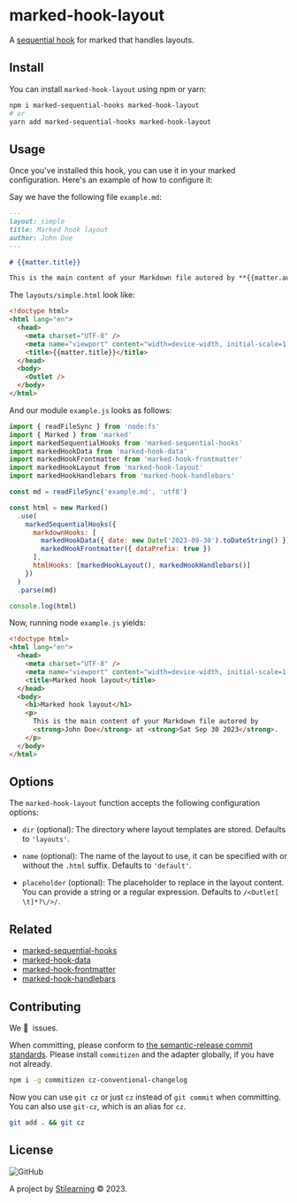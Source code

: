 # marked-hook-layout

A [sequential hook](https://github.com/bent10/marked-extensions/tree/main/packages/sequential-hooks) for marked that handles layouts.

## Install

You can install `marked-hook-layout` using npm or yarn:

```bash
npm i marked-sequential-hooks marked-hook-layout
# or
yarn add marked-sequential-hooks marked-hook-layout
```

## Usage

Once you've installed this hook, you can use it in your marked configuration. Here's an example of how to configure it:

Say we have the following file `example.md`:

```md
---
layout: simple
title: Marked hook layout
author: John Doe
---

# {{matter.title}}

This is the main content of your Markdown file autored by **{{matter.author}}** at **{{date}}**
```

The `layouts/simple.html` look like:

```html
<!doctype html>
<html lang="en">
  <head>
    <meta charset="UTF-8" />
    <meta name="viewport" content="width=device-width, initial-scale=1.0" />
    <title>{{matter.title}}</title>
  </head>
  <body>
    <Outlet />
  </body>
</html>
```

And our module `example.js` looks as follows:

```js
import { readFileSync } from 'node:fs'
import { Marked } from 'marked'
import markedSequentialHooks from 'marked-sequential-hooks'
import markedHookData from 'marked-hook-data'
import markedHookFrontmatter from 'marked-hook-frontmatter'
import markedHookLayout from 'marked-hook-layout'
import markedHookHandlebars from 'marked-hook-handlebars'

const md = readFileSync('example.md', 'utf8')

const html = new Marked()
  .use(
    markedSequentialHooks({
      markdownHooks: [
        markedHookData({ date: new Date('2023-09-30').toDateString() }),
        markedHookFrontmatter({ dataPrefix: true })
      ],
      htmlHooks: [markedHookLayout(), markedHookHandlebars()]
    })
  )
  .parse(md)

console.log(html)
```

Now, running node `example.js` yields:

```html
<!doctype html>
<html lang="en">
  <head>
    <meta charset="UTF-8" />
    <meta name="viewport" content="width=device-width, initial-scale=1.0" />
    <title>Marked hook layout</title>
  </head>
  <body>
    <h1>Marked hook layout</h1>
    <p>
      This is the main content of your Markdown file autored by
      <strong>John Doe</strong> at <strong>Sat Sep 30 2023</strong>.
    </p>
  </body>
</html>
```

## Options

The `marked-hook-layout` function accepts the following configuration options:

- `dir` (optional): The directory where layout templates are stored. Defaults to `'layouts'`.

- `name` (optional): The name of the layout to use, it can be specified with or without the `.html` suffix. Defaults to `'default'`.

- `placeholder` (optional): The placeholder to replace in the layout content. You can provide a string or a regular expression. Defaults to `/<Outlet[ \t]*?\/>/`.

## Related

- [marked-sequential-hooks](https://github.com/bent10/marked-extensions/tree/main/packages/sequential-hooks)
- [marked-hook-data](https://github.com/bent10/marked-extensions/tree/main/packages/hook-data)
- [marked-hook-frontmatter](https://github.com/bent10/marked-extensions/tree/main/packages/hook-frontmatter)
- [marked-hook-handlebars](https://github.com/bent10/marked-extensions/tree/main/packages/hook-handlebars)

## Contributing

We 💛&nbsp; issues.

When committing, please conform to [the semantic-release commit standards](https://www.conventionalcommits.org/). Please install `commitizen` and the adapter globally, if you have not already.

```bash
npm i -g commitizen cz-conventional-changelog
```

Now you can use `git cz` or just `cz` instead of `git commit` when committing. You can also use `git-cz`, which is an alias for `cz`.

```bash
git add . && git cz
```

## License

![GitHub](https://img.shields.io/github/license/bent10/marked-extensions)

A project by [Stilearning](https://stilearning.com) &copy; 2023.
